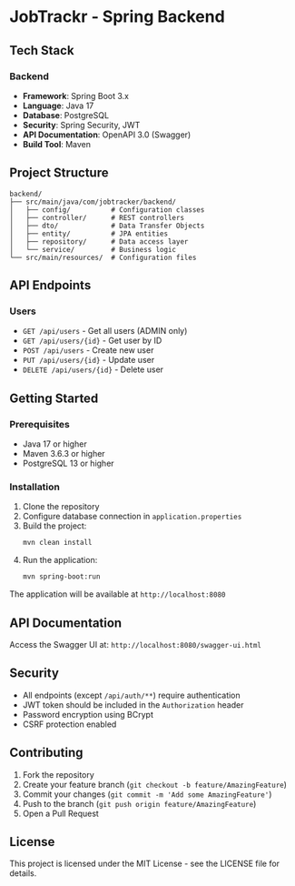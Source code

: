 # JobTrackr - Spring Backend



## Tech Stack

### Backend
- **Framework**: Spring Boot 3.x
- **Language**: Java 17
- **Database**: PostgreSQL
- **Security**: Spring Security, JWT
- **API Documentation**: OpenAPI 3.0 (Swagger)
- **Build Tool**: Maven

## Project Structure
```
backend/
├── src/main/java/com/jobtracker/backend/
│   ├── config/          # Configuration classes
│   ├── controller/      # REST controllers
│   ├── dto/             # Data Transfer Objects
│   ├── entity/          # JPA entities
│   ├── repository/      # Data access layer
│   └── service/         # Business logic
└── src/main/resources/  # Configuration files
```

## API Endpoints

### Users
- `GET /api/users` - Get all users (ADMIN only)
- `GET /api/users/{id}` - Get user by ID
- `POST /api/users` - Create new user
- `PUT /api/users/{id}` - Update user
- `DELETE /api/users/{id}` - Delete user



## Getting Started

### Prerequisites
- Java 17 or higher
- Maven 3.6.3 or higher
- PostgreSQL 13 or higher

### Installation
1. Clone the repository
2. Configure database connection in `application.properties`
3. Build the project:
   ```bash
   mvn clean install
   ```
4. Run the application:
   ```bash
   mvn spring-boot:run
   ```

The application will be available at `http://localhost:8080`

## API Documentation
Access the Swagger UI at: `http://localhost:8080/swagger-ui.html`

## Security
- All endpoints (except `/api/auth/**`) require authentication
- JWT token should be included in the `Authorization` header
- Password encryption using BCrypt
- CSRF protection enabled

## Contributing
1. Fork the repository
2. Create your feature branch (`git checkout -b feature/AmazingFeature`)
3. Commit your changes (`git commit -m 'Add some AmazingFeature'`)
4. Push to the branch (`git push origin feature/AmazingFeature`)
5. Open a Pull Request

## License
This project is licensed under the MIT License - see the LICENSE file for details.
